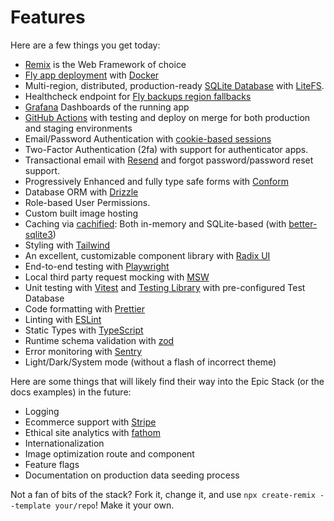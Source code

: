 # Features

Here are a few things you get today:

- [Remix](https://remix.run/) is the Web Framework of choice
- [Fly app deployment](https://fly.io/) with [Docker](https://www.docker.com/)
- Multi-region, distributed, production-ready
  [SQLite Database](https://sqlite.org/) with
  [LiteFS](https://fly.io/docs/litefs/).
- Healthcheck endpoint for
  [Fly backups region fallbacks](https://fly.io/docs/reference/configuration/#services-http_checks)
- [Grafana](https://grafana.com/) Dashboards of the running app
- [GitHub Actions](https://github.com/features/actions) with testing and deploy
  on merge for both production and staging environments
- Email/Password Authentication with
  [cookie-based sessions](https://remix.run/utils/sessions#md-createcookiesessionstorage)
- Two-Factor Authentication (2fa) with support for authenticator apps.
- Transactional email with [Resend](https://resend.com/) and forgot
  password/password reset support.
- Progressively Enhanced and fully type safe forms with
  [Conform](https://conform.guide/)
- Database ORM with [Drizzle](https://orm.drizzle.team/)
- Role-based User Permissions.
- Custom built image hosting
- Caching via [cachified](https://npm.im/@epic-web/cachified): Both in-memory
  and SQLite-based (with
  [better-sqlite3](https://github.com/WiseLibs/better-sqlite3))
- Styling with [Tailwind](https://tailwindcss.com/)
- An excellent, customizable component library with
  [Radix UI](https://www.radix-ui.com/)
- End-to-end testing with [Playwright](https://playwright.dev/)
- Local third party request mocking with [MSW](https://mswjs.io/)
- Unit testing with [Vitest](https://vitest.dev/) and
  [Testing Library](https://testing-library.com/) with pre-configured Test
  Database
- Code formatting with [Prettier](https://prettier.io/)
- Linting with [ESLint](https://eslint.org/)
- Static Types with [TypeScript](https://typescriptlang.org/)
- Runtime schema validation with [zod](https://zod.dev/)
- Error monitoring with [Sentry](https://sentry.io/welcome/)
- Light/Dark/System mode (without a flash of incorrect theme)

Here are some things that will likely find their way into the Epic Stack (or the
docs examples) in the future:

- Logging
- Ecommerce support with [Stripe](https://stripe.com/)
- Ethical site analytics with [fathom](https://usefathom.com/)
- Internationalization
- Image optimization route and component
- Feature flags
- Documentation on production data seeding process

Not a fan of bits of the stack? Fork it, change it, and use
`npx create-remix --template your/repo`! Make it your own.
